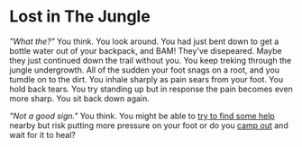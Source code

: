 # Lost in The Jungle

*"What the?"* You think. You look around. You had just bent down to get a bottle water out of your backpack, and BAM! They've disepeared. Maybe they just continued down the trail without you. You keep treking through the jungle undergrowth. All of the sudden your foot snags on a root, and you tumdle on to the dirt. You inhale sharply as pain sears from your foot. You hold back tears. You try standing up but in response the pain becomes even more sharp. You sit back down again.

*"Not a good sign."* You think. You might be able to [try to find some help](./help.md) nearby but risk putting more pressure on your foot or do you [camp out](./camp.md) and wait for it to heal?

